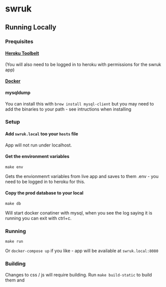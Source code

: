 # swruk

## Running Locally

### Prequisites

#### [Heroku Toolbelt](https://devcenter.heroku.com/articles/heroku-cli#download-and-install)
(You will also need to be logged in to heroku with permissions for the swruk app)

#### [Docker](https://www.docker.com/products/docker-desktop)

#### mysqldump
You can install this with `brew install mysql-client` but you may need to add the binaries to your path - see intructions when installing

### Setup

#### Add `swruk.local` too your `hosts` file
App will not run under localhost.

#### Get the environment variables
```
make env
```
Gets the envionmenrt variables from live app and saves to them .env - you need to be logged in to heroku for this.

#### Copy the prod database to your local
```
make db
```
Will start docker conatiner with mysql, when you see the log saying it is running you can exit with ctrl+c.

### Running
```
make run
```
Or `docker-compose up` if you like - app will be available at `swruk.local:8080`

### Building
Changes to css / js will require building.  Run `make build-static` to build them and 